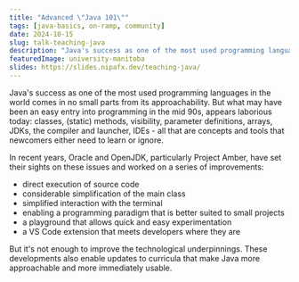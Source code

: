 ```yaml
---
title: "Advanced \"Java 101\""
tags: [java-basics, on-ramp, community]
date: 2024-10-15
slug: talk-teaching-java
description: "Java's success as one of the most used programming languages in the world comes in no small parts from its approachability but what may have been an easy entry into programming in the mid 90s, appears laborious today and so, in recent years, Oracle and OpenJDK have worked to improve the situation."
featuredImage: university-manitoba
slides: https://slides.nipafx.dev/teaching-java/
---
```


Java's success as one of the most used programming languages in the world comes in no small parts from its approachability.
But what may have been an easy entry into programming in the mid 90s, appears laborious today: classes, (static) methods, visibility, parameter definitions, arrays, JDKs, the compiler and launcher, IDEs - all that are concepts and tools that newcomers either need to learn or ignore.

In recent years, Oracle and OpenJDK, particularly Project Amber, have set their sights on these issues and worked on a series of improvements:

* direct execution of source code
* considerable simplification of the main class
* simplified interaction with the terminal
* enabling a programming paradigm that is better suited to small projects
* a playground that allows quick and easy experimentation
* a VS Code extension that meets developers where they are

But it's not enough to improve the technological underpinnings.
These developments also enable updates to curricula that make Java more approachable and more immediately usable.

<!--
# "Java für Anfänger" für Fortgeschrittene

Javas Erfolg als eine der meistbenutzten Programmiersprachen der Welt fußt zu nicht unerheblichen Teilen auf seiner Zugänglichkeit für Anfänger.
Aber was Mitte der 90er einen einfachen Einstieg bedeutet hat, wirkt heute relativ umständlich: Klassen, (statische) Methoden, Sichtbarkeit, Parameterdefinitionen, Arrays, JDKs, Compiler, Launcher, IDEs – all das sind Konzepte und Werkzeuge, die Newcomer entweder erlernen oder ignorieren müssen.

Oracle und OpenJDK, insbesondere Project Amber, haben hier in den letzten Jahren angesetzt und eine Reihe von Verbesserungen auf den Weg gebracht:

* direkte Ausführung von Quellcode
* wesentliche Vereinfachung der Hauptklasse
* einfachere Interaktion mit dem Terminal
* Eröffnung eines Programmierparadigmas, das besser zu kleinen Projekten passt
* VS-Code-Erweiterung, die umgehend Preview Feature unterstützt

Es muss aber nicht dabei bleiben, die technische Grundlage zu modernisieren.
Die Weiterentwicklungen des letzten Jahrzehnts erlauben auch eine Anpassung von Lehrplänen, die darauf abzielt, Java weniger komplex erscheinen zu lassen und unmittelbarer einsetzbar zu machen.
-->

